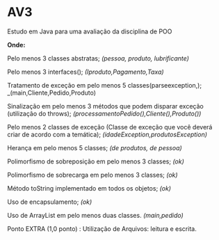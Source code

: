# AV3
Estudo em Java para uma avaliação da disciplina de POO

**Onde:**

Pelo menos 3 classes abstratas; _(pessoa, produto, lubrificante)_

Pelo menos 3 interfaces(); _(Iproduto,Pagamento,Taxa)_

Tratamento de exceção em pelo menos 5 classes(parseexception,); _(main,Cliente,Pedido,Produto)

Sinalização em pelo menos 3 métodos que podem disparar exceção (utilização do throws); _(processamentoPedido(),Cliente(),Produto())_

Pelo menos 2 classes de exceção (Classe de exceção que você deverá criar de acordo com a temática); _(idadeException,produtosException)_

Herança em pelo menos 5 classes; _(de produtos, de pessoa)_

Polimorfismo de sobreposição em pelo menos 3 classes; _(ok)_

Polimorfismo de sobrecarga em pelo menos 3 classes; _(ok)_

Método toString implementado em todos os objetos; _(ok)_

Uso de encapsulamento; _(ok)_

Uso de ArrayList em pelo menos duas classes. _(main,pedido)_

Ponto EXTRA (1,0 ponto) : Utilização de Arquivos: leitura e escrita.
